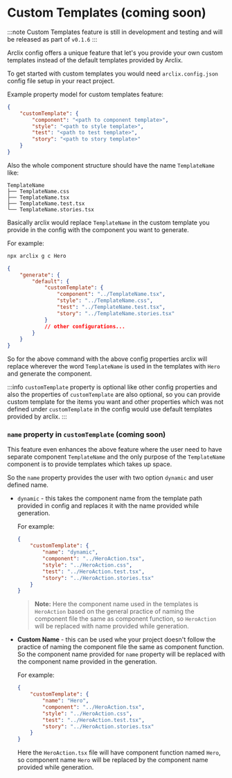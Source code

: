 # Custom Templates (coming soon)

:::note
Custom Templates feature is still in development and testing and will be released as part of `v0.1.6`
:::

Arclix config offers a unique feature that let's you provide your own custom templates instead of the default templates provided by Arclix.

To get started with custom templates you would need `arclix.config.json` config file setup in your react project.

Example property model for custom templates feature:

```json
{
    "customTemplate": {
        "component": "<path to component template>",
        "style": "<path to style template>",
        "test": "<path to test template>",
        "story": "<path to story template>"
    }
}
```

Also the whole component structure should have the name `TemplateName` like:

```
TemplateName
├── TemplateName.css
├── TemplateName.tsx
├── TemplateName.test.tsx
└── TemplateName.stories.tsx
```

Basically arclix would replace `TemplateName` in the custom template you provide in the config with the component you want to generate.

For example:

```bash
npx arclix g c Hero
```

```json
{
    "generate": {
        "default": {
            "customTemplate": {
                "component": "../TemplateName.tsx",
                "style": "../TemplateName.css",
                "test": "../TemplateName.test.tsx",
                "story": "../TemplateName.stories.tsx"
            }
            // other configurations...
        }
    }
}
```

So for the above command with the above config properties arclix will replace wherever the word `TemplateName` is used in the templates with `Hero` and generate the component.

:::info
`customTemplate` property is optional like other config properties and also the properties of `customTemplate` are also optional, so you can provide custom template for the items you want and other properties which was not defined under `customTemplate` in the config would use default templates provided by arclix.
:::

### `name` property in `customTemplate` (coming soon)

This feature even enhances the above feature where the user need to have separate component `TemplateName` and the only purpose of the `TemplateName` component is to provide templates which takes up space.

So the `name` property provides the user with two option `dynamic` and user defined name.

-   `dynamic` - this takes the component name from the template path provided in config and replaces it with the name provided while generation.

    For example:

    ```json
    {
        "customTemplate": {
            "name": "dynamic",
            "component": "../HeroAction.tsx",
            "style": "../HeroAction.css",
            "test": "../HeroAction.test.tsx",
            "story": "../HeroAction.stories.tsx"
        }
    }
    ```

    > **Note:** Here the component name used in the templates is `HeroAction` based on the general practice of naming the component file the same as component function, so `HeroAction` will be replaced with name provided while generation.

-   **Custom Name** - this can be used whe your project doesn't follow the practice of naming the component file the same as component function. So the component name provided for `name` property will be replaced with the component name provided in the generation.

    For example:

    ```json
    {
        "customTemplate": {
            "name": "Hero",
            "component": "../HeroAction.tsx",
            "style": "../HeroAction.css",
            "test": "../HeroAction.test.tsx",
            "story": "../HeroAction.stories.tsx"
        }
    }
    ```

    Here the `HeroAction.tsx` file will have component function named `Hero`, so component name `Hero` will be replaced by the component name provided while generation.
